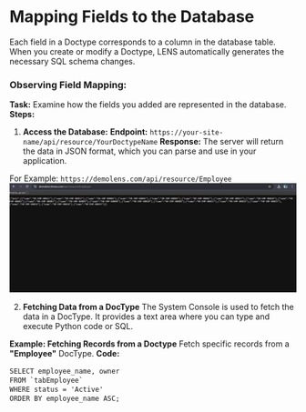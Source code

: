 #  Mapping Fields to the Database 
  
Each field in a Doctype corresponds to a column in the database table. When you create or modify a Doctype, LENS automatically generates the necessary SQL schema changes.  

### Observing Field Mapping:  

**Task:** Examine how the fields you added are represented in the database.
**Steps:**
1.  **Access the Database:**
**Endpoint:** `https://your-site-name/api/resource/YourDoctypeName`
**Response:** The server will return the data in JSON format, which you can parse and use in your application.

For Example:  `https://demolens.com/api/resource/Employee`
![Create a New DocType](https://github.com/lmnaslimited/wedha/blob/framework/lms/media/API_JSON.png?raw=true)

2. **Fetching Data from a DocType**
The System Console is used to fetch the data in a DocType. It provides a text area where you can type and execute Python code or SQL.

**Example: Fetching Records from a Doctype**
Fetch specific records from a **"Employee"** DocType.
**Code:**
```
SELECT employee_name, owner
FROM `tabEmployee`
WHERE status = 'Active'
ORDER BY employee_name ASC;
```

<!--stackedit_data:
eyJoaXN0b3J5IjpbMTQ1NjY3MjUzLC0yMDc2NzQ5NDgzLDEyMT
gxNDUwNDQsLTY5MjEwNTc0NiwtMTcwNTYyNzcxMiwxODIxNTcw
MTgxLC0xODY0NDE1ODY1LC0xODk0NjQ0ODQyLC0xODE4Njk1ND
QsLTUxMjkzMzQ2Ml19
-->